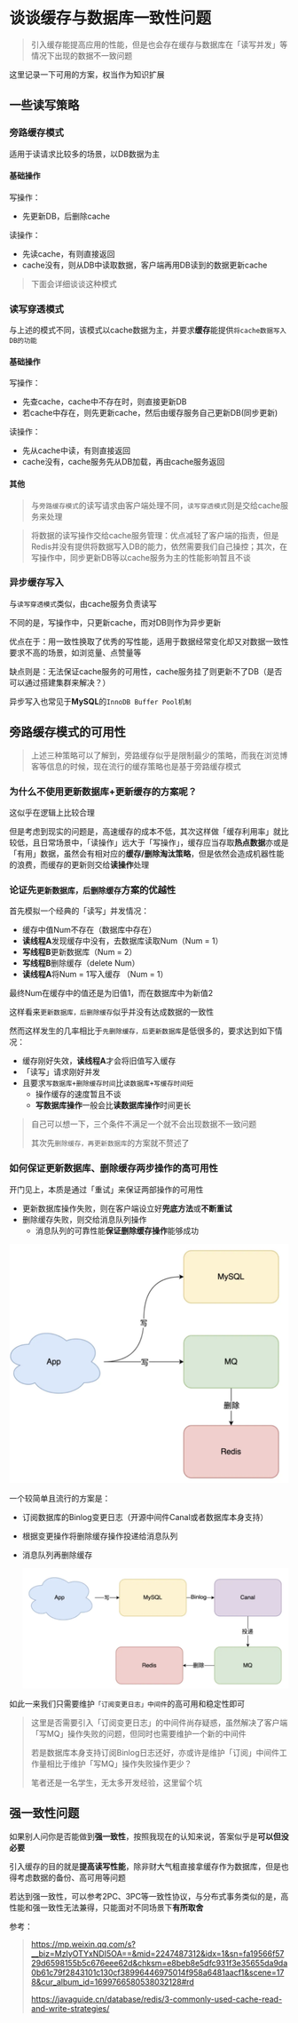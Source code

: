 # 谈谈缓存与数据库一致性问题

> 引入缓存能提高应用的性能，但是也会存在缓存与数据库在「读写并发」等情况下出现的数据不一致问题

这里记录一下可用的方案，权当作为知识扩展



## 一些读写策略

### 旁路缓存模式

适用于读请求比较多的场景，以DB数据为主

#### 基础操作

写操作：

- 先更新DB，后删除cache

读操作：

- 先读cache，有则直接返回
- cache没有，则从DB中读取数据，客户端再用DB读到的数据更新cache

> 下面会详细谈谈这种模式



### 读写穿透模式

与上述的模式不同，该模式以cache数据为主，并要求**缓存**能提供`将cache数据写入DB的功能`

#### 基础操作

写操作：

- 先查cache，cache中不存在时，则直接更新DB
- 若cache中存在，则先更新cache，然后由缓存服务自己更新DB(同步更新)

读操作：

- 先从cache中读，有则直接返回
- cache没有，cache服务先从DB加载，再由cache服务返回

#### 其他

> 与`旁路缓存模式`的读写请求由客户端处理不同，`读写穿透模式`则是交给cache服务来处理

> 将数据的读写操作交给cache服务管理：优点减轻了客户端的指责，但是Redis并没有提供将数据写入DB的能力，依然需要我们自己操控；其次，在写操作中，同步更新DB等以cache服务为主的性能影响暂且不谈



### 异步缓存写入

与`读写穿透模式`类似，由cache服务负责读写

不同的是，写操作中，只更新cache，而对DB则作为异步更新

优点在于：用一致性换取了优秀的写性能，适用于数据经常变化却又对数据一致性要求不高的场景，如浏览量、点赞量等

缺点则是：无法保证cache服务的可用性，cache服务挂了则更新不了DB（是否可以通过搭建集群来解决？）

异步写入也常见于**MySQL**的`InnoDB Buffer Pool机制`



## 旁路缓存模式的可用性

> 上述三种策略可以了解到，旁路缓存似乎是限制最少的策略，而我在浏览博客等信息的时候，现在流行的缓存策略也是基于旁路缓存模式

### 为什么不使用更新数据库+更新缓存的方案呢？

这似乎在逻辑上比较合理

但是考虑到现实的问题是，高速缓存的成本不低，其次这样做「缓存利用率」就比较低，且日常场景中，「读操作」远大于「写操作」，缓存应当存取**热点数据**亦或是「有用」数据，虽然会有相对应的**缓存/删除淘汰策略**，但是依然会造成机器性能的浪费，而缓存的更新则交给**读操作**处理



### 论证先`更新数据库，后删除缓存`方案的优越性

首先模拟一个经典的「读写」并发情况：

- 缓存中值Num不存在（数据库中存在）
- **读线程A**发现缓存中没有，去数据库读取Num（Num = 1）
- **写线程B**更新数据库（Num = 2）
- **写线程B**删除缓存（delete Num）
- **读线程A**将Num = 1写入缓存 （Num = 1）

最终Num在缓存中的值还是为旧值1，而在数据库中为新值2

这样看来`更新数据库，后删除缓存`似乎并没有达成数据的一致性

然而这样发生的几率相比于`先删除缓存，后更新数据库`是低很多的，要求达到如下情况：

- 缓存刚好失效，**读线程A**才会将旧值写入缓存
- 「读写」请求刚好并发
- 且要求`写数据库+删除缓存时间`比`读数据库+写缓存时间短`
    - 操作缓存的速度暂且不谈
    - **写数据库操作**一般会比**读数据库操作**时间更长

> 自己可以想一下，三个条件不满足一个就不会出现数据不一致问题
>
> 其次先`删除缓存，再更新数据库`的方案就不赘述了
>
>

### 如何保证更新数据库、删除缓存两步操作的高可用性

开门见上，本质是通过「重试」来保证两部操作的可用性

- 更新数据库操作失败，则在客户端设立好**兜底方法**或**不断重试**
- 删除缓存失败，则交给消息队列操作
    - 消息队列的可靠性能**保证删除缓存操作**能够成功

![](../img/data_consistency_2.png)

一个较简单且流行的方案是：

- 订阅数据库的Binlog变更日志（开源中间件Canal或者数据库本身支持）

- 根据变更操作将删除缓存操作投递给消息队列

- 消息队列再删除缓存

  ![](../img/data_consistency_1.png)

如此一来我们只需要维护`「订阅变更日志」中间件`的高可用和稳定性即可

> 这里是否需要引入「订阅变更日志」的中间件尚存疑惑，虽然解决了客户端「写MQ」操作失败的问题，但同时也需要维护一个新的中间件
>
> 若是数据库本身支持订阅Binlog日志还好，亦或许是维护「订阅」中间件工作量相比于维护「写MQ」操作失败操作更少？
>
> 笔者还是一名学生，无太多开发经验，这里留个坑



## 强一致性问题

如果别人问你是否能做到**强一致性**，按照我现在的认知来说，答案似乎是**可以但没必要**

引入缓存的目的就是**提高读写性能**，除非财大气粗直接拿缓存作为数据库，但是也得考虑数据的备份、高可用等问题

若达到强一致性，可以参考2PC、3PC等一致性协议，与分布式事务类似的是，高性能和强一致性无法兼得，只能面对不同场景下**有所取舍**



参考：

>https://mp.weixin.qq.com/s?__biz=MzIyOTYxNDI5OA==&mid=2247487312&idx=1&sn=fa19566f5729d6598155b5c676eee62d&chksm=e8beb8e5dfc931f3e35655da9da0b61c79f2843101c130cf38996446975014f958a6481aacf1&scene=178&cur_album_id=1699766580538032128#rd
>
>https://javaguide.cn/database/redis/3-commonly-used-cache-read-and-write-strategies/
